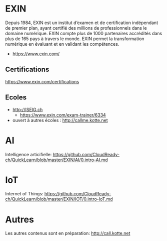 # EXIN
Depuis 1984, EXIN est un institut d’examen et de certification indépendant de premier plan, ayant certifié des millions de professionnels dans le domaine numérique. EXIN compte plus de 1000 partenaires accrédités dans plus de 165 pays à travers le monde. EXIN permet la transformation numérique en évaluant et en validant les compétences.
* https://www.exin.com/

## Certifications
https://www.exin.com/certifications

## Ecoles
* http://ISEIG.ch
  * https://www.exin.com/exam-trainer/6334
* ouvert à autres écoles : http://callme.kotte.net

# AI
Intelligence articifielle: https://github.com/CloudReady-ch/QuickLearn/blob/master/EXIN/AI/0.intro-AI.md

# IoT
Internet of Things: https://github.com/CloudReady-ch/QuickLearn/blob/master/EXIN/IOT/0.intro-IoT.md

# Autres
Les autres contenus sont en préparation: http://call.kotte.net
